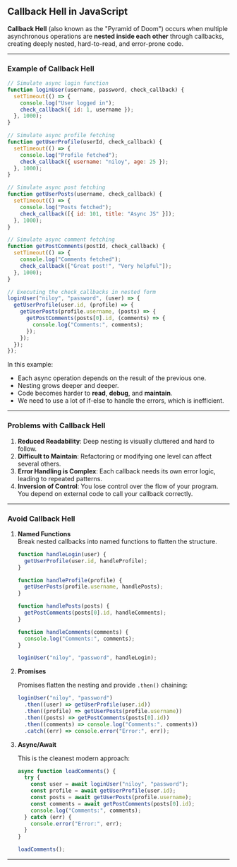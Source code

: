## Callback Hell in JavaScript

**Callback Hell** (also known as the "Pyramid of Doom") occurs when multiple asynchronous operations are **nested inside each other** through callbacks, creating deeply nested, hard-to-read, and error-prone code.

---

### Example of Callback Hell

```javascript
// Simulate async login function
function loginUser(username, password, check_callback) {
  setTimeout(() => {
    console.log("User logged in");
    check_callback({ id: 1, username });
  }, 1000);
}

// Simulate async profile fetching
function getUserProfile(userId, check_callback) {
  setTimeout(() => {
    console.log("Profile fetched");
    check_callback({ username: "niloy", age: 25 });
  }, 1000);
}

// Simulate async post fetching
function getUserPosts(username, check_callback) {
  setTimeout(() => {
    console.log("Posts fetched");
    check_callback([{ id: 101, title: "Async JS" }]);
  }, 1000);
}

// Simulate async comment fetching
function getPostComments(postId, check_callback) {
  setTimeout(() => {
    console.log("Comments fetched");
    check_callback(["Great post!", "Very helpful"]);
  }, 1000);
}

// Executing the check_callbacks in nested form
loginUser("niloy", "password", (user) => {
  getUserProfile(user.id, (profile) => {
    getUserPosts(profile.username, (posts) => {
      getPostComments(posts[0].id, (comments) => {
        console.log("Comments:", comments);
      });
    });
  });
});
```

In this example:

- Each async operation depends on the result of the previous one.
- Nesting grows deeper and deeper.
- Code becomes harder to **read**, **debug**, and **maintain**.
- We need to use a lot of if-else to handle the errors, which is inefficient. 

---

### Problems with Callback Hell

1. **Reduced Readability**: Deep nesting is visually cluttered and hard to follow.
2. **Difficult to Maintain**: Refactoring or modifying one level can affect several others.
3. **Error Handling is Complex**: Each callback needs its own error logic, leading to repeated patterns.
4. **Inversion of Control**: You lose control over the flow of your program. You depend on external code to call your callback correctly.

---

### Avoid Callback Hell

1. **Named Functions**  
   Break nested callbacks into named functions to flatten the structure.

   ```javascript
   function handleLogin(user) {
     getUserProfile(user.id, handleProfile);
   }

   function handleProfile(profile) {
     getUserPosts(profile.username, handlePosts);
   }

   function handlePosts(posts) {
     getPostComments(posts[0].id, handleComments);
   }

   function handleComments(comments) {
     console.log("Comments:", comments);
   }

   loginUser("niloy", "password", handleLogin);
   ```

2. **Promises**

   Promises flatten the nesting and provide `.then()` chaining:

   ```javascript
   loginUser("niloy", "password")
     .then((user) => getUserProfile(user.id))
     .then((profile) => getUserPosts(profile.username))
     .then((posts) => getPostComments(posts[0].id))
     .then((comments) => console.log("Comments:", comments))
     .catch((err) => console.error("Error:", err));
   ```

3. **Async/Await**

   This is the cleanest modern approach:

   ```javascript
   async function loadComments() {
     try {
       const user = await loginUser("niloy", "password");
       const profile = await getUserProfile(user.id);
       const posts = await getUserPosts(profile.username);
       const comments = await getPostComments(posts[0].id);
       console.log("Comments:", comments);
     } catch (err) {
       console.error("Error:", err);
     }
   }

   loadComments();
   ```

---

